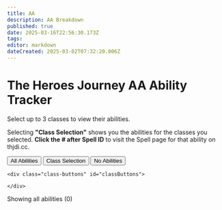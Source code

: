 ```yaml
---
title: AA
description: AA Breakdown
published: true
date: 2025-03-16T22:56:30.173Z
tags: 
editor: markdown
dateCreated: 2025-03-02T07:32:20.006Z
---
```


# The Heroes Journey AA Ability Tracker

Select up to 3 classes to view their abilities.

Selecting **"Class Selection"** shows you the abilities for the classes you selected.
**Click the # after Spell ID** to visit the Spell page for that ability on thjdi.cc.

<div class="controls">
    <div class="filter-options">
        <button class="mode-button active" data-mode="all">All Abilities</button>
        <button class="mode-button" data-mode="selection">Class Selection</button>
        <button class="mode-button" data-mode="none">No Abilities</button>
    </div>
    
    <div class="class-buttons" id="classButtons">
       
    </div>
</div>

<div class="stats" id="stats">
    Showing all abilities (0)
</div>

<div class="abilities-container" id="abilitiesContainer">
</div>
